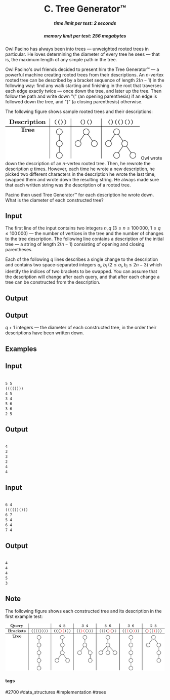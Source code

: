 <h1 style='text-align: center;'> C. Tree Generator™</h1>

<h5 style='text-align: center;'>time limit per test: 2 seconds</h5>
<h5 style='text-align: center;'>memory limit per test: 256 megabytes</h5>

Owl Pacino has always been into trees — unweighted rooted trees in particular. He loves determining the diameter of every tree he sees — that is, the maximum length of any simple path in the tree.

Owl Pacino's owl friends decided to present him the Tree Generator™ — a powerful machine creating rooted trees from their descriptions. An $n$-vertex rooted tree can be described by a bracket sequence of length $2(n - 1)$ in the following way: find any walk starting and finishing in the root that traverses each edge exactly twice — once down the tree, and later up the tree. Then follow the path and write down "(" (an opening parenthesis) if an edge is followed down the tree, and ")" (a closing parenthesis) otherwise.

The following figure shows sample rooted trees and their descriptions:

 ![](images/484183388361bbff723b0f7ec6935f8193c3976b.png) Owl wrote down the description of an $n$-vertex rooted tree. Then, he rewrote the description $q$ times. However, each time he wrote a new description, he picked two different characters in the description he wrote the last time, swapped them and wrote down the resulting string. He always made sure that each written string was the description of a rooted tree.

Pacino then used Tree Generator™ for each description he wrote down. What is the diameter of each constructed tree?

## Input

The first line of the input contains two integers $n, q$ ($3 \le n \le 100\,000$, $1 \le q \le 100\,000$) — the number of vertices in the tree and the number of changes to the tree description. The following line contains a description of the initial tree — a string of length $2(n-1)$ consisting of opening and closing parentheses.

Each of the following $q$ lines describes a single change to the description and contains two space-separated integers $a_i, b_i$ ($2 \leq a_i, b_i \leq 2n-3$) which identify the indices of two brackets to be swapped. You can assume that the description will change after each query, and that after each change a tree can be constructed from the description.

## Output

## Output

 $q + 1$ integers — the diameter of each constructed tree, in the order their descriptions have been written down.

## Examples

## Input


```

5 5
(((())))
4 5
3 4
5 6
3 6
2 5

```
## Output


```

4
3
3
2
4
4

```
## Input


```

6 4
(((())()))
6 7
5 4
6 4
7 4

```
## Output


```

4
4
4
5
3

```
## Note

The following figure shows each constructed tree and its description in the first example test: 

 ![](images/79ca0e485b510958105332ed947d55f579aabaa9.png) 

#### tags 

#2700 #data_structures #implementation #trees 